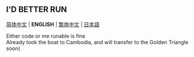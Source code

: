 ## I'D BETTER RUN

[简体中文](README.md) | **ENGLISH** | [繁体中文](README_zh_TW.md) | [日本語](README_ja-JP.md)

Either code or me runable is fine  
Already took the boat to Cambodia, and will transfer to the Golden Triangle soon(
